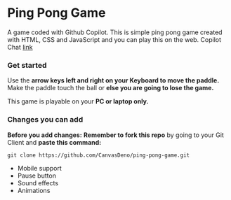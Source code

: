 # Ping Pong Game
A game coded with Github Copilot. This is simple ping pong game created with HTML, CSS and JavaScript and you can play this on the web.
Copilot Chat [link](https://github.com/copilot/share/884c118c-4124-84d3-9811-f60ec008486c)

### Get started
Use the **arrow keys left and right on your Keyboard to move the paddle.** Make the paddle touch the ball or **else you are going to lose the game.**

This game is playable on your **PC or laptop only.**

### Changes you can add

**Before you add changes:**
**Remember to fork this repo** by going to your Git Client and **paste this command:**

```git
git clone https://github.com/CanvasDeno/ping-pong-game.git
```
* Mobile support
* Pause button
* Sound effects
* Animations
